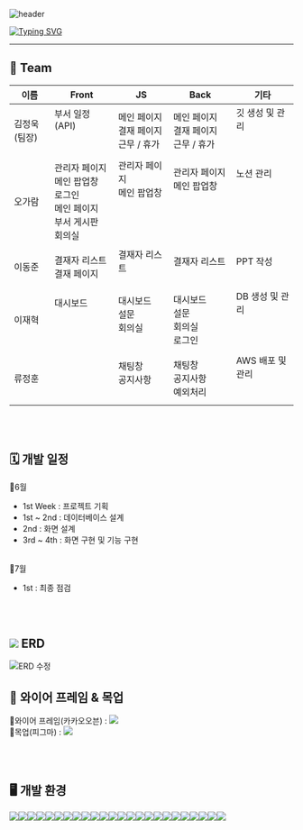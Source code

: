 ![header](https://capsule-render.vercel.app/api?type=waving&color=6999FFFF&text=Omen(5명의+남자)&animation=twinkling&height=150)

[![Typing SVG](https://readme-typing-svg.demolab.com?font=Alkatra&weight=500&size=45&duration=1500&pause=999999999&color=6994CDEE&center=false&vCenter=false&multiline=true&repeat=true&width=1000&height=100&lines=title++:++빛나는+넥서스(협업이+빛나는+인트라넷)!👋)](https://git.io/typing-svg)

<div align="left">
 
 ---

## 💪 Team
<table>
 <thead>
  <tr>
   <th width=150>이름</th>   <th width=250>Front</th>   <th width=250>JS</th>   <th width=250>Back</th>   <th width=250>기타</th>
  </tr>
 </thead>

 <tbody>
  <tr>
   <td>김정욱(팀장)</td>
   <td>
    부서 일정(API) <br><br><br>
   </td>
   <td>
    메인 페이지 <br>
    결재 페이지 <br>
    근무 / 휴가
   </td>
   <td>
    메인 페이지 <br>
    결재 페이지 <br>
    근무 / 휴가
   </td>
   <td>
    깃 생성 및 관리 <br><br><br>
   </td>
  </tr>
 
  <tr>
   <td>오가람</td>
   <td>
    관리자 페이지 <br>
    메인 팝업창 <br>
    로그인 <br>
    메인 페이지 <br>
    부서 게시판 <br>
    회의실 <br>
   </td>
   <td>
    관리자 페이지 <br>
    메인 팝업창 <br><br><br><br><br>
   </td>
   <td>
    관리자 페이지 <br>
    메인 팝업창 <br><br><br><br><br>
   </td>
   <td>
    노션 관리 <br><br><br><br><br><br>
   </td>
  </tr>
 
  <tr>
   <td>이동준</td>
   <td>
    결재자 리스트 <br>
    결재 페이지 <br>
   </td>
   <td>
    결재자 리스트 <br><br>
   </td>
   <td>
    결재자 리스트 <br><br>
   </td>
   <td>
    PPT 작성 <br><br>
   </td>
  </tr>
 
  <tr>
   <td>이재혁</td>
   <td>
    대시보드 <br><br><br><br>
   </td>
   <td>
    대시보드 <br>
    설문 <br>
    회의실 <br><br>
   </td>
   <td>
    대시보드 <br>
    설문 <br>
    회의실 <br>
    로그인
   </td>
   <td>
    DB 생성 및 관리 <br><br><br><br>
   </td>
  </tr>
 
  <tr>
   <td>류정훈</td>
   <td></td>
   <td>
    채팅창 <br>
    공지사항 <br><br>
   </td>
   <td>
    채팅창 <br>
    공지사항 <br>
    예외처리 <br>
   </td>
   <td>
    AWS 배포 및 관리 <br><br><br>
   </td>
  </tr>
 </tbody>
</table>

<br><br>

## 🗓️ 개발 일정
🔸6월
<ul>
 <li>1st Week : 프로젝트 기획</li>
 <li>1st ~ 2nd : 데이터베이스 설계 </li>
 <li>2nd : 화면 설계</li>
 <li>3rd ~ 4th : 화면 구현 및 기능 구현</li>
</ul>
<br>
🔸7월
<ul>
 <li>1st : 최종 점검</li>
</ul>

<br><br>
 
## <img src="https://img.shields.io/badge/ERD-green"/> ERD
![ERD 수정](https://github.com/JungWook87/Omen/assets/119837276/5cf90c39-60be-4d00-8f0c-f47459038c2c)

## 🔗 와이어 프레임 & 목업
🔸와이어 프레임(카카오오븐) :  <a href="https://ovenapp.io/view/cFVnycXsqkrVi3y9rSmOAEvlakTCQIef/1" target="_blank">
<img src="https://img.shields.io/badge/kakao-FFCD00?style=for-the-badge&logo=oven&logoColor=white"> </a>
<br>
🔸목업(피그마) : <a href="https://www.figma.com/file/ot7OHLUT9JGweK1stm6SGp/%EB%B9%9B%EB%82%98%EB%8A%94-%EB%84%A5%EC%84%9C%EC%8A%A4(%EC%97%B0%EC%9E%A5)?type=design&mode=design&t=nPixJmLjM0fHOiU9-0;" target="_blank">
<img src="https://img.shields.io/badge/figma-F24E1E?style=for-the-badge&logo=Figma&logoColor=white"></a>

<br><br>
    
## 🖥️ 개발 환경
<div style="display:flex; flex-direction:row;">
    <img src="https://img.shields.io/badge/java-007396?style=for-the-badge&logo=java&logoColor=white"> 
    <img src="https://img.shields.io/badge/Spring Framewor-6DB33F?style=for-the-badge&logo=spring&logoColor=white"> 
    <img src="https://img.shields.io/badge/oracle-F80000?style=for-the-badge&logo=oracle&logoColor=white">
    <img src="https://img.shields.io/badge/apache tomcat-F8DC75?style=for-the-badge&logo=apachetomcat&logoColor=black">
    <img src="https://img.shields.io/badge/Amazon AWS-232F3E?style=for-the-badge&logo=amazon aws&logoColor=white">
    <br>
    <img src="https://img.shields.io/badge/html5-E34F26?style=for-the-badge&logo=html5&logoColor=white"> 
    <img src="https://img.shields.io/badge/css-1572B6?style=for-the-badge&logo=css3&logoColor=white"> 
    <img src="https://img.shields.io/badge/javascript-F7DF1E?style=for-the-badge&logo=javascript&logoColor=black">
    <img src="https://img.shields.io/badge/visualstudiocode-007ACC?style=for-the-badge&logo=visualstudiocode&logoColor=black">
    <img src="https://img.shields.io/badge/notion-7D929E?style=for-the-badge&logo=notion&logoColor=white">
    <img src="https://img.shields.io/badge/github-232F3E?style=for-the-badge&logo=github&logoColor=white">
    <br>
    <img src="https://img.shields.io/badge/jquery-0769AD?style=for-the-badge&logo=jquery&logoColor=white">
    <img src="https://img.shields.io/badge/Gson-00FF00?style=for-the-badge&logo=google&logoColor=white">
    <img src="https://img.shields.io/badge/json-13B5EA?style=for-the-badge&logo=json&logoColor=white"> 
    <img src="https://img.shields.io/badge/chart.js-FF6384?style=for-the-badge&logo=chartdotjs&logoColor=white">    
    <img src="https://img.shields.io/badge/maven-71A36?style=for-the-badge&logo=apachemaven&logoColor=white">  
    <img src="https://img.shields.io/badge/fontawesome-528DD7?style=for-the-badge&logo=fontawesome&logoColor=white">
    <br>
    <img src="https://img.shields.io/badge/dbeaver-5B4638?style=for-the-badge&logo=&logoColor=white">
    <img src="https://img.shields.io/badge/xml-041E42?style=for-the-badge&logo=&logoColor=white">
    <img src="https://img.shields.io/badge/jsp-F7DF1E?style=for-the-badge&logo=&logoColor=white">
    <img src="https://img.shields.io/badge/ajax-23C8D2?style=for-the-badge&logo=&logoColor=white">
    <img src="https://img.shields.io/badge/mybatis-2E51A2?style=for-the-badge&logo=&logoColor=white">
    <img src="https://img.shields.io/badge/fullcalander-184D66?style=for-the-badge&logo=&logoColor=white">
    <img src="https://img.shields.io/badge/sweetalert2-F05138?style=for-the-badge&logo=&logoColor=white">
</div>
